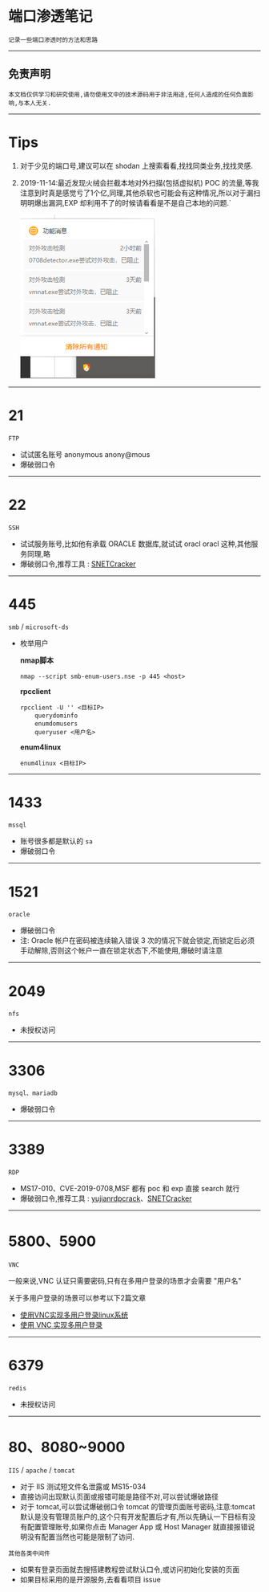 # 端口渗透笔记

`记录一些端口渗透时的方法和思路`

---

## 免责声明

`本文档仅供学习和研究使用,请勿使用文中的技术源码用于非法用途,任何人造成的任何负面影响,与本人无关.`

---

# Tips

1. 对于少见的端口号,建议可以在 shodan 上搜索看看,找找同类业务,找找灵感.
2. 2019-11-14:最近发现火绒会拦截本地对外扫描(包括虚拟机) POC 的流量,等我注意到时真是感觉亏了1个亿,同理,其他杀软也可能会有这种情况,所以对于漏扫明明爆出漏洞,EXP 却利用不了的时候请看看是不是自己本地的问题.`

    ![image](../../../../assets/img/安全/笔记/RedTeam/端口渗透笔记/1.png)

---

# 21

`FTP`

- 试试匿名账号 anonymous anony@mous
- 爆破弱口令

---

# 22

`SSH`

- 试试服务账号,比如他有承载 ORACLE 数据库,就试试 oracl oracl 这种,其他服务同理,略
- 爆破弱口令,推荐工具 : [SNETCracker](https://github.com/shack2/SNETCracker)

---

# 445

`smb` / `microsoft-ds`

- 枚举用户

    **nmap脚本**
    ```
    nmap --script smb-enum-users.nse -p 445 <host>
    ```

    **rpcclient**
    ```
    rpcclient -U '' <目标IP>
        querydominfo
        enumdomusers
        queryuser <用户名>
    ```

    **enum4linux**
    ```
    enum4linux <目标IP>
    ```

---

# 1433

`mssql`

- 账号很多都是默认的 `sa`
- 爆破弱口令

---

# 1521

`oracle`

- 爆破弱口令
- 注: Oracle 帐户在密码被连续输入错误 3 次的情况下就会锁定,而锁定后必须手动解除,否则这个帐户一直在锁定状态下,不能使用,爆破时请注意

---

# 2049

`nfs`

- 未授权访问

---

# 3306

`mysql、mariadb`

- 爆破弱口令

---

# 3389

`RDP`

- MS17-010、CVE-2019-0708,MSF 都有 poc 和 exp 直接 search 就行
- 爆破弱口令,推荐工具 : [yujianrdpcrack](https://github.com/foryujian/yujianrdpcrack)、[SNETCracker](https://github.com/shack2/SNETCracker)

---

# 5800、5900

`VNC`

一般来说,VNC 认证只需要密码,只有在多用户登录的场景才会需要 "用户名"

关于多用户登录的场景可以参考以下2篇文章
- [使用VNC实现多用户登录linux系统](https://www.ibm.com/developerworks/cn/opensource/os-multiuserloginsvnc/index.html)
- [使用 VNC 实现多用户登录](https://www.cnblogs.com/shengulong/p/5762297.html)

---

# 6379

`redis`

- 未授权访问

---

# 80、8080~9000

`IIS` / `apache` / `tomcat`

- 对于 IIS 测试短文件名泄露或 MS15-034
- 直接访问出现默认页面或报错可能是路径不对,可以尝试爆破路径
- 对于 tomcat,可以尝试爆破弱口令 tomcat 的管理页面账号密码,注意:tomcat 默认是没有管理员账户的,这个只有开发配置后才有,所以先确认一下目标有没有配置管理账号,如果你点击 Manager App 或 Host Manager 就直接报错说明没有配置当然也可能是限制了访问.

`其他各类中间件`

- 如果有登录页面就去搜搭建教程尝试默认口令,或访问初始化安装的页面
- 如果目标采用的是开源服务,去看看项目 issue
